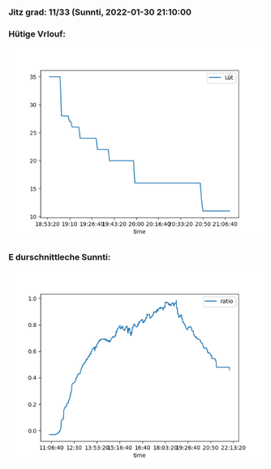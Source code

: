### Jitz grad: 11/33 (Sunnti, 2022-01-30 21:10:00

### Hütige Vrlouf:
![Graph](Today.png)

### E durschnittleche Sunnti:
![Graph](Sunnti.png)
